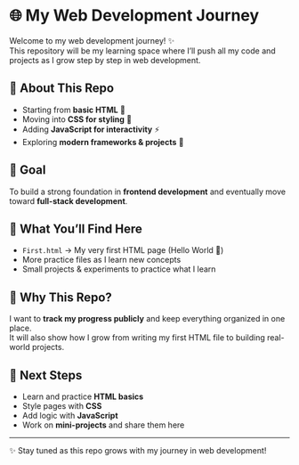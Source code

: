 # 🌐 My Web Development Journey  

Welcome to my web development journey! ✨  
This repository will be my learning space where I’ll push all my code and projects as I grow step by step in web development.  

## 📖 About This Repo
- Starting from **basic HTML** 📝  
- Moving into **CSS for styling** 🎨  
- Adding **JavaScript for interactivity** ⚡  
- Exploring **modern frameworks & projects** 🚀  

## 🎯 Goal
To build a strong foundation in **frontend development** and eventually move toward **full-stack development**.  

## 📂 What You’ll Find Here
- `First.html` → My very first HTML page (Hello World 👋)  
- More practice files as I learn new concepts  
- Small projects & experiments to practice what I learn  

## 🌱 Why This Repo?
I want to **track my progress publicly** and keep everything organized in one place.  
It will also show how I grow from writing my first HTML file to building real-world projects.  

## 🚀 Next Steps
- Learn and practice **HTML basics**  
- Style pages with **CSS**  
- Add logic with **JavaScript**  
- Work on **mini-projects** and share them here  

---

✨ Stay tuned as this repo grows with my journey in web development!
